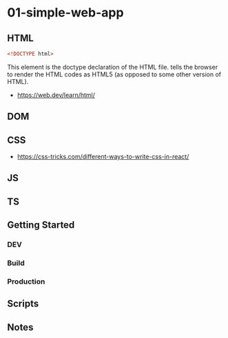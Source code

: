 # 01-simple-web-app

## HTML


```html
<!DOCTYPE html>
```

This element is the doctype declaration of the HTML file. <!DOCTYPE html> tells the browser to render the HTML codes as HTML5 (as opposed to some other version of HTML).


- https://web.dev/learn/html/

## DOM



## CSS

- https://css-tricks.com/different-ways-to-write-css-in-react/

## JS

## TS

## Getting Started

### DEV

### Build

### Production

## Scripts

## Notes